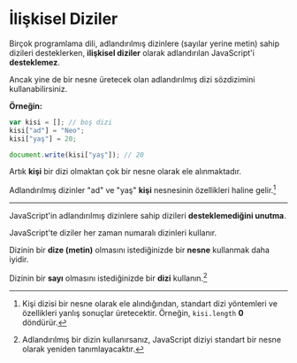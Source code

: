 # İlişkisel Diziler

Birçok programlama dili, adlandırılmış dizinlere (sayılar yerine metin) sahip dizileri desteklerken, **ilişkisel diziler** olarak adlandırılan JavaScript'i **desteklemez**.

Ancak yine de bir nesne üretecek olan adlandırılmış dizi sözdizimini kullanabilirsiniz.

**Örneğin:**

```javascript
var kisi = []; // boş dizi
kisi["ad"] = "Neo";
kisi["yaş"] = 20;

document.write(kisi["yaş"]); // 20
```

Artık **kişi** bir dizi olmaktan çok bir nesne olarak ele alınmaktadır.

Adlandırılmış dizinler "ad" ve "yaş" **kişi** nesnesinin özellikleri haline gelir.[^1]

  [^1]: Kişi dizisi bir nesne olarak ele alındığından, standart dizi yöntemleri ve özellikleri yanlış sonuçlar üretecektir. Örneğin, `kisi.length` **0** döndürür.

<hr>

JavaScript'in adlandırılmış dizinlere sahip dizileri **desteklemediğini unutma**.

JavaScript'te diziler her zaman numaralı dizinleri kullanır.

Dizinin bir **dize (metin)** olmasını istediğinizde bir **nesne** kullanmak daha iyidir.

Dizinin bir **sayı** olmasını istediğinizde bir **dizi** kullanın.[^2]

  [^2]: Adlandırılmış bir dizin kullanırsanız, JavaScript diziyi standart bir nesne olarak yeniden tanımlayacaktır.


